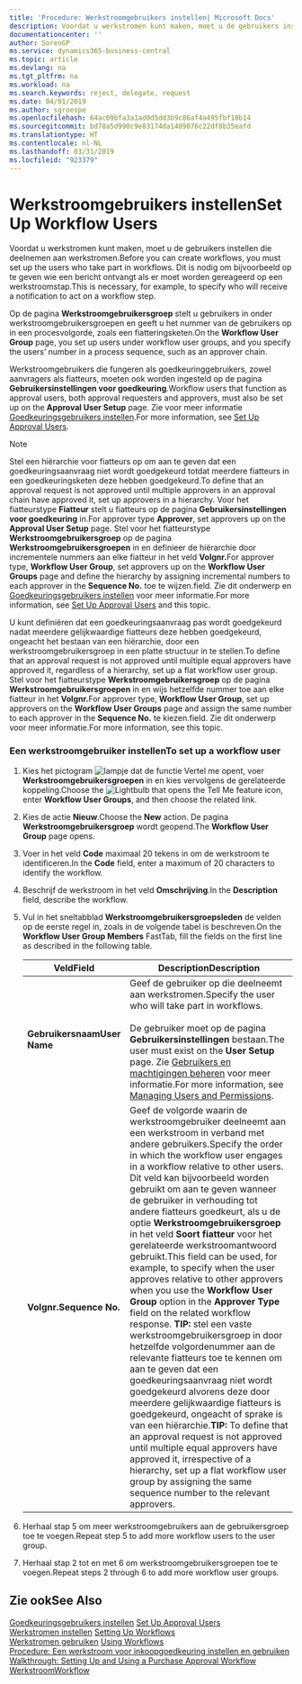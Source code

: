 ```yaml
---
title: 'Procedure: Werkstroomgebruikers instellen| Microsoft Docs'
description: Voordat u werkstromen kunt maken, moet u de gebruikers instellen die deelnemen aan werkstromen. Dit is nodig om bijvoorbeeld op te geven wie een bericht ontvangt als er moet worden gereageerd op een werkstroomstap.
documentationcenter: ''
author: SorenGP
ms.service: dynamics365-business-central
ms.topic: article
ms.devlang: na
ms.tgt_pltfrm: na
ms.workload: na
ms.search.keywords: reject, delegate, request
ms.date: 04/01/2019
ms.author: sgroespe
ms.openlocfilehash: 64ac69bfa3a1ad0d5dd3b9c86af4a495fbf10b14
ms.sourcegitcommit: bd78a5d990c9e83174da1409076c22df8b35eafd
ms.translationtype: HT
ms.contentlocale: nl-NL
ms.lasthandoff: 03/31/2019
ms.locfileid: "923379"
---
```

# <a name="set-up-workflow-users"></a><span data-ttu-id="1a8af-104">Werkstroomgebruikers instellen</span><span class="sxs-lookup"><span data-stu-id="1a8af-104">Set Up Workflow Users</span></span>
<span data-ttu-id="1a8af-105">Voordat u werkstromen kunt maken, moet u de gebruikers instellen die deelnemen aan werkstromen.</span><span class="sxs-lookup"><span data-stu-id="1a8af-105">Before you can create workflows, you must set up the users who take part in workflows.</span></span> <span data-ttu-id="1a8af-106">Dit is nodig om bijvoorbeeld op te geven wie een bericht ontvangt als er moet worden gereageerd op een werkstroomstap.</span><span class="sxs-lookup"><span data-stu-id="1a8af-106">This is necessary, for example, to specify who will receive a notification to act on a workflow step.</span></span>  

<span data-ttu-id="1a8af-107">Op de pagina **Werkstroomgebruikersgroep** stelt u gebruikers in onder werkstroomgebruikersgroepen en geeft u het nummer van de gebruikers op in een procesvolgorde, zoals een fiatteringsketen.</span><span class="sxs-lookup"><span data-stu-id="1a8af-107">On the **Workflow User Group** page, you set up users under workflow user groups, and you specify the users’ number in a process sequence, such as an approver chain.</span></span>  

<span data-ttu-id="1a8af-108">Werkstroomgebruikers die fungeren als goedkeuringgebruikers, zowel aanvragers als fiatteurs, moeten ook worden ingesteld op de pagina **Gebruikersinstellingen voor goedkeuring**.</span><span class="sxs-lookup"><span data-stu-id="1a8af-108">Workflow users that function as approval users, both approval requesters and approvers, must also be set up on the **Approval User Setup** page.</span></span> <span data-ttu-id="1a8af-109">Zie voor meer informatie [Goedkeuringsgebruikers instellen](across-how-to-set-up-approval-users.md).</span><span class="sxs-lookup"><span data-stu-id="1a8af-109">For more information, see [Set Up Approval Users](across-how-to-set-up-approval-users.md).</span></span>  

> [!NOTE]  
>  <span data-ttu-id="1a8af-110">Stel een hiërarchie voor fiatteurs op om aan te geven dat een goedkeuringsaanvraag niet wordt goedgekeurd totdat meerdere fiatteurs in een goedkeuringsketen deze hebben goedgekeurd.</span><span class="sxs-lookup"><span data-stu-id="1a8af-110">To define that an approval request is not approved until multiple approvers in an approval chain have approved it, set up approvers in a hierarchy.</span></span> <span data-ttu-id="1a8af-111">Voor het fiatteurstype **Fiatteur** stelt u fiatteurs op de pagina **Gebruikersinstellingen voor goedkeuring** in.</span><span class="sxs-lookup"><span data-stu-id="1a8af-111">For approver type **Approver**, set approvers up on the **Approval User Setup** page.</span></span> <span data-ttu-id="1a8af-112">Stel voor het fiatteurstype **Werkstroomgebruikersgroep** op de pagina **Werkstroomgebruikersgroepen** in en definieer de hiërarchie door incrementele nummers aan elke fiatteur in het veld **Volgnr.**</span><span class="sxs-lookup"><span data-stu-id="1a8af-112">For approver type, **Workflow User Group**, set approvers up on the **Workflow User Groups** page and define the hierarchy by assigning incremental numbers to each approver in the **Sequence No.**</span></span> <span data-ttu-id="1a8af-113">toe te wijzen.</span><span class="sxs-lookup"><span data-stu-id="1a8af-113">field.</span></span> <span data-ttu-id="1a8af-114">Zie dit onderwerp en [Goedkeuringsgebruikers instellen](across-how-to-set-up-approval-users.md) voor meer informatie.</span><span class="sxs-lookup"><span data-stu-id="1a8af-114">For more information, see [Set Up Approval Users](across-how-to-set-up-approval-users.md) and this topic.</span></span>  
>   
>  <span data-ttu-id="1a8af-115">U kunt definiëren dat een goedkeuringsaanvraag pas wordt goedgekeurd nadat meerdere gelijkwaardige fiatteurs deze hebben goedgekeurd, ongeacht het bestaan van een hiërarchie, door een werkstroomgebruikersgroep in een platte structuur in te stellen.</span><span class="sxs-lookup"><span data-stu-id="1a8af-115">To define that an approval request is not approved until multiple equal approvers have approved it, regardless of a hierarchy, set up a flat workflow user group.</span></span> <span data-ttu-id="1a8af-116">Stel voor het fiatteurstype **Werkstroomgebruikersgroep** op de pagina **Werkstroomgebruikersgroepen** in en wijs hetzelfde nummer toe aan elke fiatteur in het **Volgnr.**</span><span class="sxs-lookup"><span data-stu-id="1a8af-116">For approver type, **Workflow User Group**, set up approvers on the **Workflow User Groups** page and assign the same number to each approver in the **Sequence No.**</span></span> <span data-ttu-id="1a8af-117">te kiezen.</span><span class="sxs-lookup"><span data-stu-id="1a8af-117">field.</span></span> <span data-ttu-id="1a8af-118">Zie dit onderwerp voor meer informatie.</span><span class="sxs-lookup"><span data-stu-id="1a8af-118">For more information, see this topic.</span></span>  

### <a name="to-set-up-a-workflow-user"></a><span data-ttu-id="1a8af-119">Een werkstroomgebruiker instellen</span><span class="sxs-lookup"><span data-stu-id="1a8af-119">To set up a workflow user</span></span>  

1. <span data-ttu-id="1a8af-120">Kies het pictogram ![lampje dat de functie Vertel me opent](media/ui-search/search_small.png "Vertel me wat u wilt doen"), voer **Werkstroomgebruikersgroepen** in en kies vervolgens de gerelateerde koppeling.</span><span class="sxs-lookup"><span data-stu-id="1a8af-120">Choose the ![Lightbulb that opens the Tell Me feature](media/ui-search/search_small.png "Tell me what you want to do") icon, enter **Workflow User Groups**, and then choose the related link.</span></span>  
2. <span data-ttu-id="1a8af-121">Kies de actie **Nieuw**.</span><span class="sxs-lookup"><span data-stu-id="1a8af-121">Choose the **New** action.</span></span> <span data-ttu-id="1a8af-122">De pagina **Werkstroomgebruikersgroep** wordt geopend.</span><span class="sxs-lookup"><span data-stu-id="1a8af-122">The **Workflow User Group** page opens.</span></span>  
3. <span data-ttu-id="1a8af-123">Voer in het veld **Code** maximaal 20 tekens in om de werkstroom te identificeren.</span><span class="sxs-lookup"><span data-stu-id="1a8af-123">In the **Code** field, enter a maximum of 20 characters to identify the workflow.</span></span>  
4. <span data-ttu-id="1a8af-124">Beschrijf de werkstroom in het veld **Omschrijving**.</span><span class="sxs-lookup"><span data-stu-id="1a8af-124">In the **Description** field, describe the workflow.</span></span>  
5. <span data-ttu-id="1a8af-125">Vul in het sneltabblad **Werkstroomgebruikersgroepsleden** de velden op de eerste regel in, zoals in de volgende tabel is beschreven.</span><span class="sxs-lookup"><span data-stu-id="1a8af-125">On the **Workflow User Group Members** FastTab, fill the fields on the first line as described in the following table.</span></span>  

    |<span data-ttu-id="1a8af-126">Veld</span><span class="sxs-lookup"><span data-stu-id="1a8af-126">Field</span></span>|<span data-ttu-id="1a8af-127">Description</span><span class="sxs-lookup"><span data-stu-id="1a8af-127">Description</span></span>|  
    |---------------------------------|---------------------------------------|  
    |<span data-ttu-id="1a8af-128">**Gebruikersnaam**</span><span class="sxs-lookup"><span data-stu-id="1a8af-128">**User Name**</span></span>|<span data-ttu-id="1a8af-129">Geef de gebruiker op die deelneemt aan werkstromen.</span><span class="sxs-lookup"><span data-stu-id="1a8af-129">Specify the user who will take part in workflows.</span></span><br /><br /> <span data-ttu-id="1a8af-130">De gebruiker moet op de pagina **Gebruikersinstellingen** bestaan.</span><span class="sxs-lookup"><span data-stu-id="1a8af-130">The user must exist on the **User Setup** page.</span></span> <span data-ttu-id="1a8af-131">Zie [Gebruikers en machtigingen beheren](ui-how-users-permissions.md) voor meer informatie.</span><span class="sxs-lookup"><span data-stu-id="1a8af-131">For more information, see [Managing Users and Permissions](ui-how-users-permissions.md).</span></span>|  
    |<span data-ttu-id="1a8af-132">**Volgnr.**</span><span class="sxs-lookup"><span data-stu-id="1a8af-132">**Sequence No.**</span></span>|<span data-ttu-id="1a8af-133">Geef de volgorde waarin de werkstroomgebruiker deelneemt aan een werkstroom in verband met andere gebruikers.</span><span class="sxs-lookup"><span data-stu-id="1a8af-133">Specify the order in which the workflow user engages in a workflow relative to other users.</span></span> <span data-ttu-id="1a8af-134">Dit veld kan bijvoorbeeld worden gebruikt om aan te geven wanneer de gebruiker in verhouding tot andere fiatteurs goedkeurt, als u de optie **Werkstroomgebruikersgroep** in het veld **Soort fiatteur** voor het gerelateerde werkstroomantwoord gebruikt.</span><span class="sxs-lookup"><span data-stu-id="1a8af-134">This field can be used, for example, to specify when the user approves relative to other approvers when you use the **Workflow User Group** option in the **Approver Type** field on the related workflow response.</span></span> <span data-ttu-id="1a8af-135">**TIP:** stel een vaste werkstroomgebruikersgroep in door hetzelfde volgordenummer aan de relevante fiatteurs toe te kennen om aan te geven dat een goedkeuringsaanvraag niet wordt goedgekeurd alvorens deze door meerdere gelijkwaardige fiatteurs is goedgekeurd, ongeacht of sprake is van een hiërarchie.</span><span class="sxs-lookup"><span data-stu-id="1a8af-135">**TIP:**  To define that an approval request is not approved until multiple equal approvers have approved it, irrespective of a hierarchy, set up a flat workflow user group by assigning the same sequence number to the relevant approvers.</span></span>|  
6. <span data-ttu-id="1a8af-136">Herhaal stap 5 om meer werkstroomgebruikers aan de gebruikersgroep toe te voegen.</span><span class="sxs-lookup"><span data-stu-id="1a8af-136">Repeat step 5 to add more workflow users to the user group.</span></span>  
7. <span data-ttu-id="1a8af-137">Herhaal stap 2 tot en met 6 om werkstroomgebruikersgroepen toe te voegen.</span><span class="sxs-lookup"><span data-stu-id="1a8af-137">Repeat steps 2 through 6 to add more workflow user groups.</span></span>  

## <a name="see-also"></a><span data-ttu-id="1a8af-138">Zie ook</span><span class="sxs-lookup"><span data-stu-id="1a8af-138">See Also</span></span>  
<span data-ttu-id="1a8af-139">[Goedkeuringsgebruikers instellen](across-how-to-set-up-approval-users.md) </span><span class="sxs-lookup"><span data-stu-id="1a8af-139">[Set Up Approval Users](across-how-to-set-up-approval-users.md) </span></span>  
<span data-ttu-id="1a8af-140">[Werkstromen instellen](across-set-up-workflows.md) </span><span class="sxs-lookup"><span data-stu-id="1a8af-140">[Setting Up Workflows](across-set-up-workflows.md) </span></span>  
<span data-ttu-id="1a8af-141">[Werkstromen gebruiken](across-use-workflows.md) </span><span class="sxs-lookup"><span data-stu-id="1a8af-141">[Using Workflows](across-use-workflows.md) </span></span>  
<span data-ttu-id="1a8af-142">[Procedure: Een werkstroom voor inkoopgoedkeuring instellen en gebruiken](walkthrough-setting-up-and-using-a-purchase-approval-workflow.md) </span><span class="sxs-lookup"><span data-stu-id="1a8af-142">[Walkthrough: Setting Up and Using a Purchase Approval Workflow](walkthrough-setting-up-and-using-a-purchase-approval-workflow.md) </span></span>  
[<span data-ttu-id="1a8af-143">Werkstroom</span><span class="sxs-lookup"><span data-stu-id="1a8af-143">Workflow</span></span>](across-workflow.md)   
